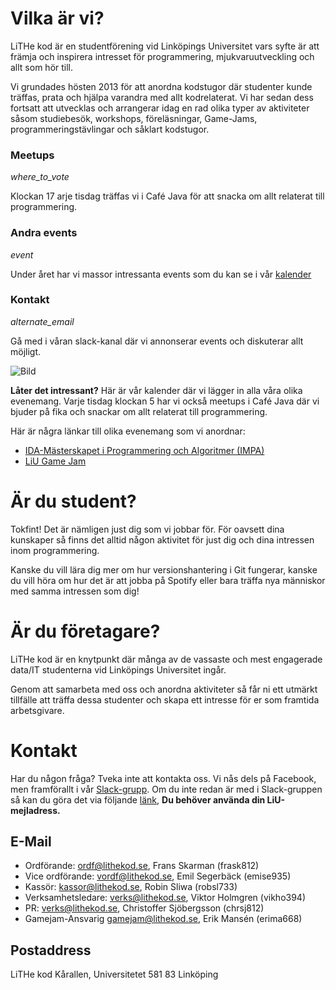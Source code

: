 # Vilka är vi?

LiTHe kod är en studentförening vid Linköpings Universitet vars syfte
är att främja och inspirera intresset för programmering,
mjukvaruutveckling och allt som hör till.

Vi grundades hösten 2013 för att anordna kodstugor där studenter kunde träffas,
prata och hjälpa varandra med allt kodrelaterat.
Vi har sedan dess fortsatt att utvecklas och arrangerar
idag en rad olika typer av aktiviteter såsom studiebesök, workshops,
föreläsningar, Game-Jams, programmeringstävlingar och såklart kodstugor.

<div id="introduction">
	<div class="card">
		<h3>Meetups</h3>
		<i class="symbol material-icons">where_to_vote</i>
		<p>
			Klockan 17 arje tisdag träffas vi i Café Java för att snacka om allt relaterat till
			programmering.
		</p>
	</div>
	<div class="card">
		<h3>Andra events</h3>
		<i class="symbol material-icons">event</i>
		<p>
			Under året har vi massor intressanta events som du kan se i vår <a
			href="calendarlink">kalender</a>
		</p>
	</div>
	<div class="card">
		<h3>Kontakt</h3>
		<i class="symbol material-icons">alternate_email</i>
		<p>
			Gå med i våran <a>slack-kanal</a> där vi annonserar events och
			diskuterar allt möjligt.
		</p>
	</div>
</div>

![Bild](https://lithekod.se/assets/spotify2016-2.jpg)

**Låter det intressant?**
Här är vår kalender där vi lägger in alla våra olika evenemang.
Varje tisdag klockan 5 har vi också meetups i Café Java
där vi bjuder på fika och snackar om allt relaterat till programmering.

Här är några länkar till olika evenemang som vi anordnar:

* [IDA-Mästerskapet i Programmering och Algoritmer (IMPA)](https://www.ida.liu.se/projects/impa/new/)
* [LiU Game Jam](http://liugamejam.se/)

# Är du student?

Tokfint! Det är nämligen just dig som vi jobbar för.
För oavsett dina kunskaper så finns det alltid någon aktivitet för just dig och
dina intressen inom programmering.

Kanske du vill lära dig mer om hur versionshantering i Git fungerar,
kanske du vill höra om hur det är att jobba på
Spotify eller bara träffa nya människor med samma intressen som dig!

# Är du företagare?

LiTHe kod är en knytpunkt där många av de vassaste och mest engagerade data/IT
studenterna vid Linköpings Universitet ingår.

Genom att samarbeta med oss och anordna aktiviteter så får ni ett utmärkt tillfälle
att träffa dessa studenter och skapa ett intresse för er som framtida arbetsgivare.

# Kontakt

Har du någon fråga? Tveka inte att kontakta oss. Vi nås dels på Facebook,
men framförallt i vår [Slack-grupp](https://lithe-kod.slack.com/).
Om du inte redan är med i Slack-gruppen så kan du göra det via följande
[länk](https://lithe-kod.slack.com/signup), **Du behöver använda din LiU-mejladress.**

## E-Mail

* Ordförande: ordf@lithekod.se, Frans Skarman (frask812)
* Vice ordförande: vordf@lithekod.se, Emil Segerbäck (emise935)
* Kassör: kassor@lithekod.se, Robin Sliwa (robsl733)
* Verksamhetsledare: verks@lithekod.se, Viktor Holmgren (vikho394)
* PR: verks@lithekod.se, Christoffer Sjöbergsson (chrsj812)
* Gamejam-Ansvarig gamejam@lithekod.se, Erik Mansén (erima668)

## Postaddress

LiTHe kod Kårallen, Universitetet 581 83 Linköping
